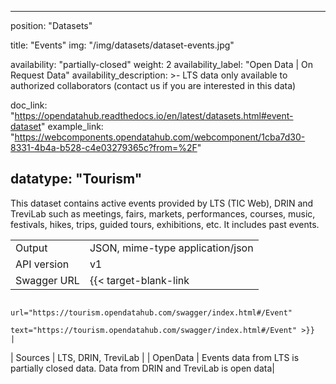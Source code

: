 

---
position: "Datasets"

title: "Events"
img: "/img/datasets/dataset-events.jpg"

availability: "partially-closed"
weight: 2
availability_label: "Open Data | On Request Data"
availability_description: >-
    LTS data only available to authorized collaborators
    (<a class="dataset-mailto">contact&nbsp;us</a>
    if you are interested in this data)

doc_link: "https://opendatahub.readthedocs.io/en/latest/datasets.html#event-dataset"
example_link: "https://webcomponents.opendatahub.com/webcomponent/1cba7d30-8331-4b4a-b528-c4e03279365c?from=%2F"

datatype: "Tourism"
---

This dataset contains active events provided by LTS (TIC Web), DRIN and TreviLab such as meetings, fairs, markets, performances, courses, music, festivals, hikes, trips, guided tours, exhibitions, etc. It includes past events.

|             |                                                                                        |
| :---------- | -------------------------------------------------------------------------------------- |
| Output      | JSON, mime-type application/json                                                       |
| API version | v1                                                                                     |
| Swagger URL | {{< target-blank-link
                        url="https://tourism.opendatahub.com/swagger/index.html#/Event"
                        text="https://tourism.opendatahub.com/swagger/index.html#/Event" >}}                             |
| Sources     | LTS, DRIN, TreviLab                                                                   |
| OpenData    | Events data from LTS is partially closed data. Data from DRIN and TreviLab is open data|
